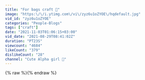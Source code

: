 ```yaml
---
title: "For bags craft 💖"
image: "https:\/\/i.ytimg.com\/vi\/zyz6u1oZYOE\/hqdefault.jpg"
vid_id: "zyz6u1oZYOE"
categories: "People-Blogs"
tags: ["craft"]
date: "2021-11-03T01:06:15+03:00"
vid_date: "2021-08-29T08:41:02Z"
duration: "PT23S"
viewcount: "4684"
likeCount: "379"
dislikeCount: "28"
channel: "Cute Alpha girl 💜"
---
```

{% raw %}{% endraw %}
